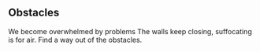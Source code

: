 ## Obstacles

We become overwhelmed by problems
The walls keep closing, suffocating is for air.
Find a way out of the obstacles.
